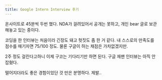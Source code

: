 ```yaml
---
title: Google Intern Interview 후기
---
```


온사이트로 45분씩 두번 했다. NDA가 걸려있어서 공개는 못하고, 개인 bear 글로 보관해놓고 있는 중이다.

코딩을 한 인터뷰는 처음이라 긴장도 돼고 헛짓도 좀 한 거 같다. 내 스스로의 만족도를 점수를 매기자면 75/100 정도. 물론 구글이 하는 채점은 가차없겠지만.

2주 정도 걸린다고하니 이제 구코는 기다리기만 하면 된다. 구글 재팬 인터뷰는 아직 안잡혔다.

떨어지더라도 좋은 경험이었단 것 만은 분명하다. 제발..

